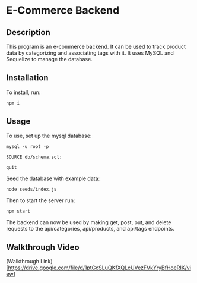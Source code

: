 # E-Commerce Backend

## Description
This program is an e-commerce backend. It can be used to track product data by categorizing and associating tags with it. It uses MySQL and Sequelize to manage the database.

## Installation
To install, run:
```
npm i
```

## Usage
To use, set up the mysql database:
```
mysql -u root -p

SOURCE db/schema.sql;

quit
```

Seed the database with example data:
```
node seeds/index.js
```

Then to start the server run:
```
npm start
```

The backend can now be used by making get, post, put, and delete requests to the api/categories, api/products, and api/tags endpoints.

## Walkthrough Video
(Walkthrough Link)[https://drive.google.com/file/d/1ptGcSLuQKfXQLcUVezFVkYryBfHoeRIK/view]